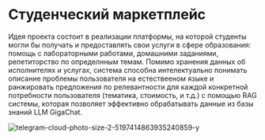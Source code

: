 # Студенческий маркетплейс

Идея проекта состоит в реализации платформы, на которой студенты могли бы получать и предоставлять свои услуги в сфере образования: помощь с лабораторными работами, домашними заданиями, репетиторство по определнным темам. Помимо хранения данных об исполнителях и услугах, система способна интелектуально понимать описание проблемы пользователя на естествееном языке и ранжировать предложения по релевантности для каждой конкретной потребности пользователя (тематика, стоимость, и т.д.) с помощью RAG системы, которая позволяет эффективно обрабатывать данные из базы знаний LLM GigaChat. 

![telegram-cloud-photo-size-2-5197414863935240859-y](https://github.com/user-attachments/assets/f658c8a5-99b2-4fd3-b8f6-a6fafdeecaa7)

